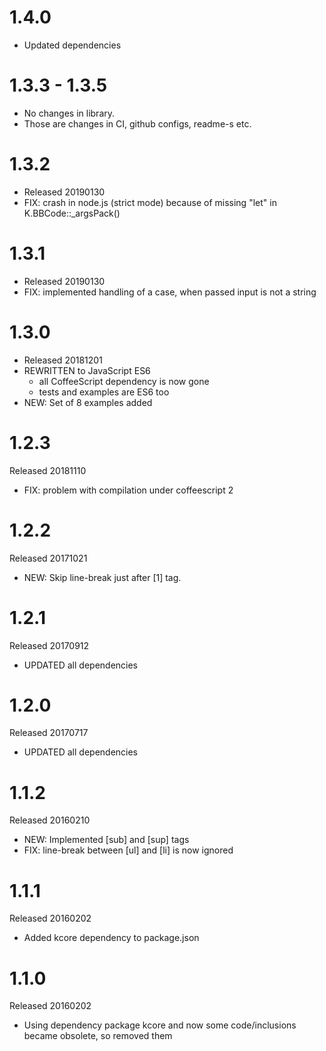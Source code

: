# 1.4.0
* Updated dependencies

# 1.3.3 - 1.3.5
* No changes in library.
* Those are changes in CI, github configs, readme-s etc.

# 1.3.2
* Released 20190130
* FIX: crash in node.js (strict mode) because of missing "let" in K.BBCode::_argsPack()

# 1.3.1
* Released 20190130
* FIX: implemented handling of a case, when passed input is not a string

# 1.3.0
* Released 20181201
* REWRITTEN to JavaScript ES6
    * all CoffeeScript dependency is now gone
    * tests and examples are ES6 too
* NEW: Set of 8 examples added

# 1.2.3
  Released 20181110
  - FIX: problem with compilation under coffeescript 2

# 1.2.2
  Released 20171021
  - NEW: Skip line-break just after [1] tag.

# 1.2.1
  Released 20170912
  - UPDATED all dependencies

# 1.2.0
  Released 20170717
  - UPDATED all dependencies

# 1.1.2
  Released 20160210
  - NEW: Implemented [sub] and [sup] tags
  - FIX: line-break between [ul] and [li] is now ignored

# 1.1.1
  Released 20160202
  - Added kcore dependency to package.json

# 1.1.0
  Released 20160202
  - Using dependency package kcore and now some code/inclusions became obsolete, so removed them